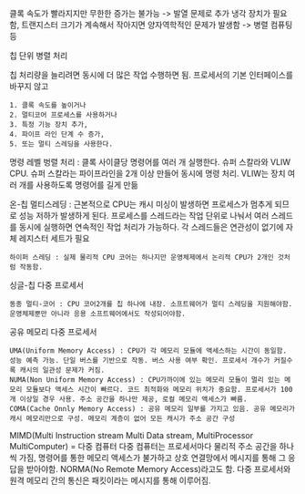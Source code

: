 클록 속도가 빨라지지만 무한한 증가는 불가능 -> 발열 문제로 추가 냉각 장치가 필요함, 트랜지스터 크기가 계속해서 작아지면 양자역학적인 문제가 발생함 -> 병렬 컴퓨팅 등

칩 단위 병렬 처리

칩 처리량을 늘리려면 동시에 더 많은 작업 수행하면 됨. 프로세서의 기본 인터페이스를 바꾸지 않고

    1. 클록 속도를 높이거나
    2. 멀티코어 프로세스를 사용하거나
    3. 특정 기능 장치 추가,
    4. 파이프 라인 단계 수 증가,
    5. 또는 멀티 스레딩을 사용한다.

명령 레벨 벙렬 처리 : 클록 사이클당 명령어를 여러 개 실행한다. 슈퍼 스칼라와 VLIW CPU.
슈퍼 스칼라는 파이프라인을 2개 이상 만들어 동시에 명령 처리. VLIW는 장치 여러 개를 사용하도록 명령어를 길게 만듦

온-칩 멀티스레딩 : 근본적으로 CPU는 캐시 미싱이 발생하면 프로세스가 멈추게 되므로 성능 저하가 발생하게 된다.
프로세스를 스레드라는 작업 단위로 나눠서 여러 스레드를 동시에 실행하면 연속적인 작업 처리가 가능하다. 각 스레드들은 연관성이 없기에
자체 레지스터 세트가 필요

    하이퍼 스레딩 : 실제 물리적 CPU 코어는 하나지만 운영체제에서 논리적 CPU가 2개인 것처럼 작동함.

싱글-칩 다중 프로세서

    동종 멀티-코어 : CPU 코어2개를 칩 하나에 내장. 소프트웨어가 멀티 스레딩을 지원해야함. 운영체제뿐만 아니라 응용 소프트웨어에서도 작성되어야함.

공유 메모리 다중 프로세서

    UMA(Uniform Memory Access) : CPU가 각 메모리 모듈에 액세스하는 시간이 동일함. 성능 예측 가능. 단일 버스를 기반으로 작동. 버스 사용 여부 확인. 프로세서 개수가 커질수록 캐시의 일관성 문제가 커짐.
    NUMA(Non Uniform Memory Access) : CPU가까이에 있는 메모리 모듈이 멀리 있는 메모리 모듈보다 액세스 시간이 빠르다. 코드 최적화와 메모리 위치가 중요함. 프로세서가 100개 이상일 경우 사용. 주소 공간을 하나만 제공, 로컬 메모리 액세스가 빠름.
    COMA(Cache Onnly Memory Access) : 공유 메모리 일부를 가지고 있음. 공유 메모리가 캐시 메모리만으로 구성. 메모리 계층이 없어 모든 캐시가 주소 공간 구성

MIMD(Multi Instruction stream Multi Data stream, MultiProcessor MultiComputer) = 다중 컴퓨터
다중 컴퓨터는 프로세서마다 물리적 주소 공간을 하나씩 가짐, 명령어를 통한 메모리 액세스가 불가하고 상호 연결망에서 메시지를 통해 그 응답을 받아야함. NORMA(No Remote Memory Access)라고도 함. 다중 프로세서와 원격 메모리 간의 통신은 패킷이라는 메시지를 통해 이루어짐.